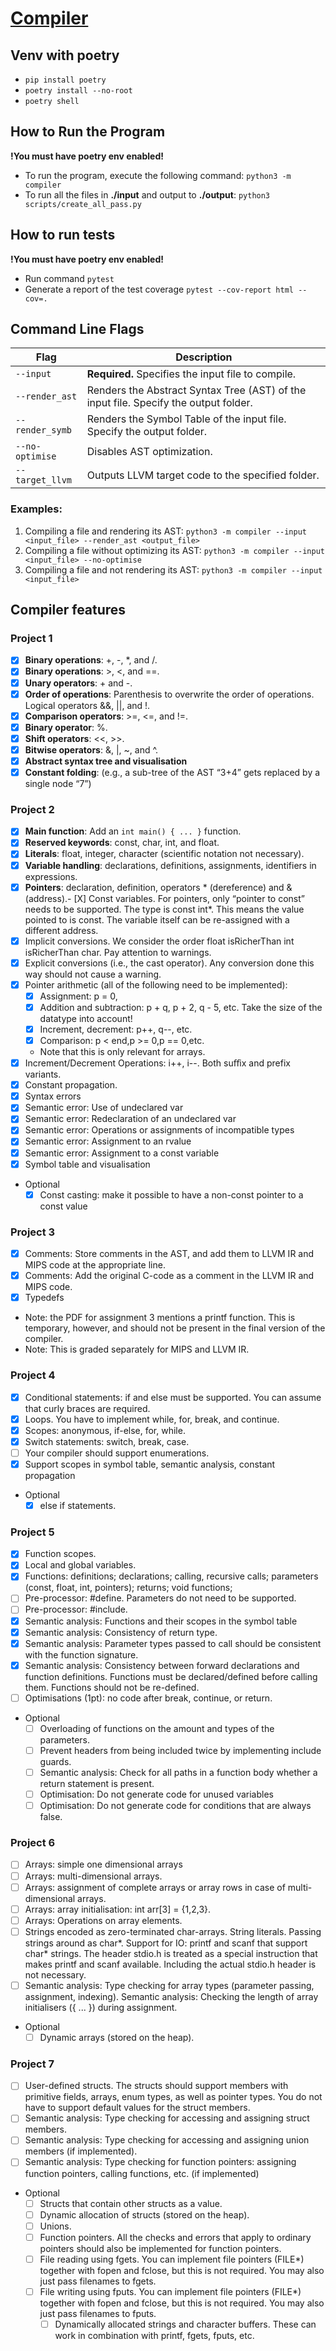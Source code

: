 # [Compiler](https://petalite-vise-993.notion.site/Compilers-Project-719f132847644adfbb4a0ae85aa41fe5?pvs=74)

## Venv with poetry

- `pip install poetry`
- `poetry install --no-root`
- `poetry shell`

## How to Run the Program
**!You must have poetry env enabled!**
- To run the program, execute the following command: `python3 -m compiler`
- To run all the files in **./input** and output to **./output**: `python3 scripts/create_all_pass.py`

## How to run tests
**!You must have poetry env enabled!**
- Run command `pytest`
- Generate a report of the test coverage `pytest --cov-report html --cov=.`

## Command Line Flags

| Flag            | Description                                                                          |
|-----------------|--------------------------------------------------------------------------------------|
| `--input`       | **Required.** Specifies the input file to compile.                                   |
| `--render_ast`  | Renders the Abstract Syntax Tree (AST) of the input file. Specify the output folder. |
| `--render_symb` | Renders the Symbol Table of the input file. Specify the output folder.               |
| `--no-optimise` | Disables AST optimization.                                                           |
| `--target_llvm` | Outputs LLVM target code to the specified folder.                                    |

### Examples:

1. Compiling a file and rendering its AST: `python3 -m compiler --input <input_file> --render_ast <output_file>`
2. Compiling a file without optimizing its AST: `python3 -m compiler --input <input_file> --no-optimise`
3. Compiling a file and not rendering its AST: `python3 -m compiler --input <input_file>`

## Compiler features

### Project 1
- [X] **Binary operations**: +, -, *, and /.
- [X] **Binary operations**: >, <, and ==.
- [X] **Unary operators**: + and -.
- [X] **Order of operations**: Parenthesis to overwrite the order of operations. Logical operators &&, ||, and !.
- [X] **Comparison operators**: >=, <=, and !=.
- [X] **Binary operator**: %.
- [X] **Shift operators**: <<, >>.
- [X] **Bitwise operators**: &, |, ~, and ^.
- [X] **Abstract syntax tree and visualisation**
- [X] **Constant folding**: (e.g., a sub-tree of the AST “3+4” gets replaced by a single node “7”)

### Project 2
- [X] **Main function**: Add an `int main() { ... }` function.
- [X] **Reserved keywords**: const, char, int, and float.
- [X] **Literals**: float, integer, character (scientific notation not necessary).
- [X] **Variable handling**: declarations, definitions, assignments, identifiers in expressions.
- [X] **Pointers**: declaration, definition, operators * (dereference) and & (address).- [X] Const variables. For pointers, only “pointer to const” needs to be supported. The type is const int*. This means the value pointed to is const. The variable itself can be re-assigned with a different address.
- [X] Implicit conversions. We consider the order float isRicherThan int isRicherThan char. Pay attention to warnings.
- [X] Explicit conversions (i.e., the cast operator). Any conversion done this way should not cause a warning.
- [X] Pointer arithmetic (all of the following need to be implemented):
  * [X] Assignment: p = 0,
  * [X] Addition and subtraction: p + q, p + 2, q - 5, etc. Take the size of the datatype into account!
  * [X] Increment, decrement: p++, q--, etc.
  * [X] Comparison: p < end,p >= 0,p == 0,etc. 
  - Note that this is only relevant for arrays.
- [X] Increment/Decrement Operations: i++, i--. Both suﬀix and prefix variants.
- [X] Constant propagation.
- [X] Syntax errors
- [X] Semantic error: Use of undeclared var
- [X] Semantic error: Redeclaration of an undeclared var
- [X] Semantic error: Operations or assignments of incompatible types
- [X] Semantic error: Assignment to an rvalue
- [X] Semantic error: Assignment to a const variable
- [X] Symbol table and visualisation
- Optional
  - [X] Const casting: make it possible to have a non-const pointer to a const value

### Project 3
- [X] Comments: Store comments in the AST, and add them to LLVM IR and MIPS code at the appropriate line.
- [X] Comments: Add the original C-code as a comment in the LLVM IR and MIPS code.
- [X] Typedefs
- Note: the PDF for assignment 3 mentions a printf function. This is temporary, however, and
should not be present in the final version of the compiler.
- Note: This is graded separately for MIPS and LLVM IR.

### Project 4
- [X] Conditional statements: if and else must be supported. You can assume that curly braces are required.
- [X] Loops. You have to implement while, for, break, and continue.
- [X] Scopes: anonymous, if-else, for, while.
- [X] Switch statements: switch, break, case.
- [ ] Your compiler should support enumerations.
- [X] Support scopes in symbol table, semantic analysis, constant propagation
- Optional
  - [X] else if statements.

### Project 5
- [X] Function scopes.
- [X] Local and global variables.
- [X] Functions: definitions; declarations; calling, recursive calls; parameters (const, float, int, pointers); returns; void functions;
- [ ] Pre-processor: #define. Parameters do not need to be supported.
- [ ] Pre-processor: #include.
- [X] Semantic analysis: Functions and their scopes in the symbol table
- [X] Semantic analysis: Consistency of return type.
- [X] Semantic analysis: Parameter types passed to call should be consistent with the function signature.
- [X] Semantic analysis: Consistency between forward declarations and function definitions. Functions must be declared/defined before calling them. Functions should not be re-defined. 
- [ ] Optimisations (1pt): no code after break, continue, or return.
- Optional
  - [ ] Overloading of functions on the amount and types of the parameters.
  - [ ] Prevent headers from being included twice by implementing include guards.
  - [ ] Semantic analysis: Check for all paths in a function body whether a return statement is present. 
  - [ ] Optimisation: Do not generate code for unused variables
  - [ ] Optimisation: Do not generate code for conditions that are always false.

### Project 6
- [ ] Arrays: simple one dimensional arrays
- [ ] Arrays: multi-dimensional arrays.
- [ ] Arrays: assignment of complete arrays or array rows in case of multi-dimensional arrays. 
- [ ] Arrays: array initialisation: int arr[3] = {1,2,3}.
- [ ] Arrays: Operations on array elements.
- [ ] Strings encoded as zero-terminated char-arrays. String literals. Passing strings around as char*. Support for IO: printf and scanf that support char* strings. The header stdio.h is treated as a special instruction that makes printf and scanf available. Including the actual stdio.h header is not necessary.
- [ ] Semantic analysis: Type checking for array types (parameter passing, assignment, indexing). Semantic analysis: Checking the length of array initialisers ({ ... }) during assignment.
- Optional
  - [ ] Dynamic arrays (stored on the heap).

### Project 7
- [ ] User-defined structs. The structs should support members with primitive fields, arrays, enum types, as well as pointer types. You do not have to support default values for the struct members. 
- [ ] Semantic analysis: Type checking for accessing and assigning struct members.
- [ ] Semantic analysis: Type checking for accessing and assigning union members (if implemented). 
- [ ] Semantic analysis: Type checking for function pointers: assigning function pointers, calling functions, etc. (if implemented)
- Optional
  - [ ] Structs that contain other structs as a value.
  - [ ] Dynamic allocation of structs (stored on the heap). 
  - [ ] Unions.
  - [ ] Function pointers. All the checks and errors that apply to ordinary pointers should also be implemented for function pointers.
  - [ ] File reading using fgets. You can implement file pointers (FILE*) together with fopen and fclose, but this is not required. You may also just pass filenames to fgets.
  - [ ] File writing using fputs. You can implement file pointers (FILE*) together with fopen and fclose, but this is not required. You may also just pass filenames to fputs.
    - [ ] Dynamically allocated strings and character buffers. These can work in combination with printf, fgets, fputs, etc.
